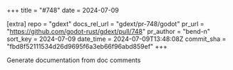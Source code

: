 +++
title = "#748"
date = 2024-07-09

[extra]
repo = "gdext"
docs_rel_url = "gdext/pr-748/godot"
pr_url = "https://github.com/godot-rust/gdext/pull/748"
pr_author = "bend-n"
sort_key = 2024-07-09
date_time = 2024-07-09T13:48:08Z
commit_sha = "fbd8f52111534d26d9695f6a3eb66f96abd859ef"
+++

 Generate documentation from doc comments
